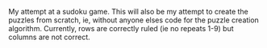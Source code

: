 My attempt at a sudoku game. This will also be my attempt to create the puzzles from scratch, ie, without anyone elses code for the puzzle creation algorithm. Currently, rows are correctly ruled (ie no repeats 1-9)
but columns are not correct.
